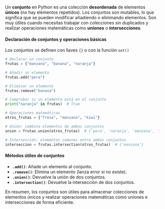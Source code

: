 Un **conjunto** en Python es una colección **desordenada** de elementos **únicos** (no hay elementos repetidos). Los conjuntos son mutables, lo que significa que se pueden modificar añadiendo o eliminando elementos. Son muy útiles cuando necesitas trabajar con colecciones sin duplicados y realizar operaciones matemáticas como **uniones** o **intersecciones**.

#### Declaración de conjuntos y operaciones básicas

Los conjuntos se definen con llaves `{}` o con la función `set()`

```python
# Declarar un conjunto
frutas = {"manzana", "banana", "naranja"}

# Añadir un elemento
frutas.add("pera")

# Eliminar un elemento
frutas.remove("banana")

# Comprobar si un elemento está en el conjunto
print("naranja" in frutas)  # True

# Operaciones matemáticas
otros_frutas = {"fresa", "manzana", "kiwi"}

# Unión: combina elementos de ambos conjuntos
union = frutas.union(otros_frutas)  # {'pera', 'naranja', 'manzana', 'fresa', 'kiwi'}

# Intersección: elementos comunes entre ambos conjuntos
interseccion = frutas.intersection(otros_frutas)  # {'manzana'}
```

#### Métodos útiles de conjuntos

- **`.add()`**: Añade un elemento al conjunto.
- **`.remove()`**: Elimina un elemento (lanza error si no existe).
- **`.union()`**: Devuelve la unión de dos conjuntos.
- **`.intersection()`**: Devuelve la intersección de dos conjuntos.

En resumen, los conjuntos son útiles para almacenar colecciones de elementos únicos y realizar operaciones matemáticas como uniones e intersecciones de forma eficiente.

